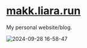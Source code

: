 # [makk.liara.run](https://makk.liara.run)

My personal website/blog.

![2024-09-28 16-58-47](https://github.com/user-attachments/assets/4189b185-7eb3-45ee-aab0-c03f75a7857b)

